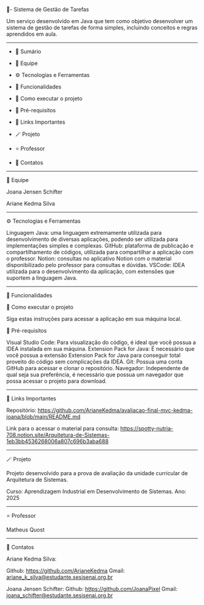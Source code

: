 📍- Sistema de Gestão de Tarefas 

Um serviço desenvolvido em Java que tem como objetivo desenvolver um sistema de gestão de tarefas de forma simples, incluindo conceitos e regras aprendidos em aula.

-------------------------------------------------------------------------------------------------------------------------------------------------------------------------------------------------------------------------------------------------------------------------------

* 📒 Sumário

* 🚩 Equipe

* ⚙ Tecnologias e Ferramentas

* 📑 Funcionalidades

* 💾 Como executar o projeto

* 📱 Pré-requisitos

* 🧩 Links Importantes

* 🪄 Projeto

* ⭐ Professor

* 🚀 Contatos

-------------------------------------------------------------------------------------------------------------------------------------------------------------------------------------------------------------------------------------------------------------------------------

🚩 Equipe

Joana Jensen Schifter

Ariane Kedma Silva

-------------------------------------------------------------------------------------------------------------------------------------------------------------------------------------------------------------------------------------------------------------------------------

⚙ Tecnologias e Ferramentas

Linguagem Java: uma linguagem extremamente utilizada para desenvolvimento de diversas aplicações, podendo ser utilizada para implementações simples e complexas.
GitHub: plataforma de publicação e compartilhamento de códigos, utilizada para compartilhar a aplicação com o professor.
Notion: consultas no aplicativo Notion com o material disponibilizado pelo professor para consultas e dúvidas.
VSCode: IDEA utilizada para o desenvolvimento da aplicação, com extensões que suportem a linguagem Java.

-------------------------------------------------------------------------------------------------------------------------------------------------------------------------------------------------------------------------------------------------------------------------------

📑 Funcionalidades

💾 Como executar o projeto

Siga estas instruções para acessar a aplicação em sua máquina local.

📱 Pré-requisitos

Visual Studio Code: Para visualização do código, é ideal que você possua a IDEA instalada em sua máquina. 
Extension Pack for Java: É necessário que você possua a extensão Extension Pack for Java para conseguir total proveito do código sem complicações da IDEA.
Git: Possua uma conta GitHub para acessar e clonar o repositório.
Navegador: Independente de qual seja sua preferência, é necessário que possua um navegador que possa acessar o projeto para download.

-------------------------------------------------------------------------------------------------------------------------------------------------------------------------------------------------------------------------------------------------------------------------------

🧩 Links Importantes

Repositório: https://github.com/ArianeKedma/avaliacao-final-mvc-kedma-joana/blob/main/README.md

Link para o acessar o material para consulta: https://spotty-nutria-708.notion.site/Arquitetura-de-Sistemas-1eb3bb4536268006a807c696b3aba688

-------------------------------------------------------------------------------------------------------------------------------------------------------------------------------------------------------------------------------------------------------------------------------

🪄 Projeto

Projeto desenvolvido para a prova de avaliação da unidade curricular de Arquitetura de Sistemas.

Curso: Aprendizagem Industrial em Desenvolvimento de Sistemas.
Ano: 2025

-------------------------------------------------------------------------------------------------------------------------------------------------------------------------------------------------------------------------------------------------------------------------------

⭐ Professor

Matheus Quost

-------------------------------------------------------------------------------------------------------------------------------------------------------------------------------------------------------------------------------------------------------------------------------

🚀 Contatos

Ariane Kedma Silva:

Github: https://github.com/ArianeKedma
Gmail: ariane_k_silva@estudante.sesisenai.org.br

Joana Jensen Schifter:
Github: https://github.com/JoanaPixel
Gmail: joana_schifter@estudante.sesisenai.org.br
